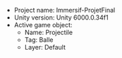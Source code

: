 <!-- UNITY CODE ASSIST INSTRUCTIONS START -->
- Project name: Immersif-ProjetFinal
- Unity version: Unity 6000.0.34f1
- Active game object:
  - Name: Projectile
  - Tag: Balle
  - Layer: Default
<!-- UNITY CODE ASSIST INSTRUCTIONS END -->